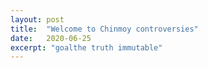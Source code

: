 ```yaml
---
layout: post
title:  "Welcome to Chinmoy controversies"
date:   2020-06-25
excerpt: "goalthe truth immutable"
---
```

